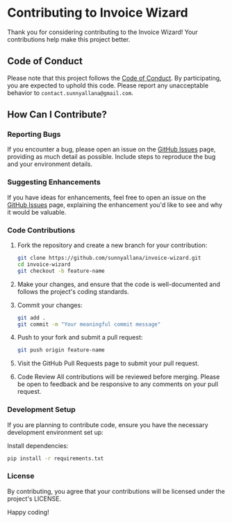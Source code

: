 # Contributing to Invoice Wizard

Thank you for considering contributing to the Invoice Wizard! Your contributions help make this project better.

## Code of Conduct

Please note that this project follows the [Code of Conduct](CODE_OF_CONDUCT.md). By participating, you are expected to uphold this code. Please report any unacceptable behavior to `contact.sunnyallana@gmail.com`.

## How Can I Contribute?

### Reporting Bugs

If you encounter a bug, please open an issue on the [GitHub Issues](https://github.com/sunnyallana/invoice-wizard/issues) page, providing as much detail as possible. Include steps to reproduce the bug and your environment details.

### Suggesting Enhancements

If you have ideas for enhancements, feel free to open an issue on the [GitHub Issues](https://github.com/sunnyallana/invoice-wizard/issues) page, explaining the enhancement you'd like to see and why it would be valuable.

### Code Contributions

1. Fork the repository and create a new branch for your contribution:

   ```bash
   git clone https://github.com/sunnyallana/invoice-wizard.git
   cd invoice-wizard
   git checkout -b feature-name
   ```

2. Make your changes, and ensure that the code is well-documented and follows the project's coding standards.

3. Commit your changes:

    ```bash
    git add .
    git commit -m "Your meaningful commit message"
    ```
3. Push to your fork and submit a pull request:

    ```bash
    git push origin feature-name
    ```

4. Visit the GitHub Pull Requests page to submit your pull request.

5. Code Review
All contributions will be reviewed before merging. Please be open to feedback and be responsive to any comments on your pull request.

### Development Setup
If you are planning to contribute code, ensure you have the necessary development environment set up:

Install dependencies:
```bash
pip install -r requirements.txt
```
### License
By contributing, you agree that your contributions will be licensed under the project's LICENSE.

Happy coding!
